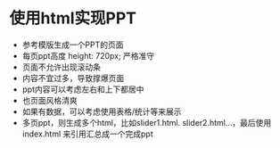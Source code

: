# 使用html实现PPT
- 参考模版生成一个PPT的页面
- 每页ppt高度 height: 720px; 严格准守
- 页面不允许出现滚动条
- 内容不宜过多，导致撑爆页面
- ppt内容可以考虑左右和上下都居中
- 也页面风格清爽
- 如果有数据，可以考虑使用表格/统计等来展示
- 多页ppt，则生成多个html，比如slider1.html. slider2.html...，最后使用 index.html 来引用汇总成一个完成ppt